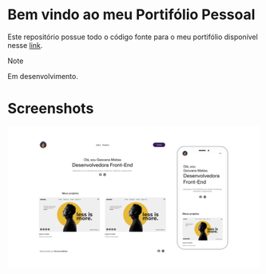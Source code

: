 

# Bem vindo ao meu Portifólio Pessoal
Este repositório possue todo o código fonte para o meu portifólio disponível nesse [link](https://geovanamat.github.io/portifolio-pessoal/).

> [!NOTE]
> Em desenvolvimento.

# Screenshots

![Design](design.png)
